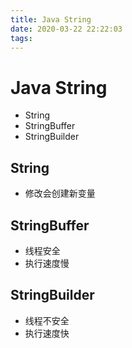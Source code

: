 ```yaml
---
title: Java String
date: 2020-03-22 22:22:03
tags:
---
```



# Java String

- String
- StringBuffer
- StringBuilder

## String

- 修改会创建新变量

## StringBuffer

- 线程安全
- 执行速度慢

## StringBuilder

- 线程不安全
- 执行速度快
